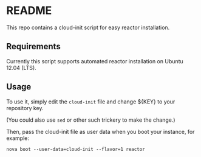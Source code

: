 README
======

This repo contains a cloud-init script for easy reactor installation.

Requirements
------------

Currently this script supports automated reactor installation on Ubuntu 12.04 (LTS).

Usage
-----

To use it, simply edit the `cloud-init` file and change ${KEY} to your repository key.

(You could also use `sed` or other such trickery to make the change.)

Then, pass the cloud-init file as user data when you boot your instance, for example:

    nova boot --user-data=cloud-init --flavor=1 reactor

